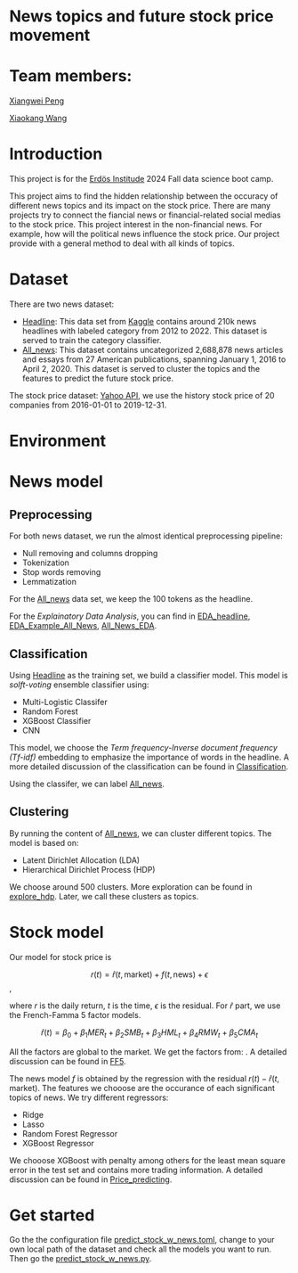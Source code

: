 # News topics and future stock price movement


# Team members:
[Xiangwei Peng](https://github.com/xpeng-26)

[Xiaokang Wang](https://github.com/Mathheadkang)
# Introduction
This project is for the [Erdös Institude](https://www.erdosinstitute.org) 2024 Fall data science boot camp.

This project aims to find the hidden relationship between the occuracy of different news topics and its impact on the stock price. There are many projects try to connect the fiancial news or financial-related social medias to the stock price. This project interest in the non-financial news. For example, how will the political news influence the stock price. Our project provide with a general method to deal with all kinds of topics.

# Dataset
There are two news dataset:
- [Headline](https://www.kaggle.com/datasets/rmisra/news-category-dataset): This data set from [Kaggle](https://www.kaggle.com) contains around 210k news headlines with labeled category from 2012 to 2022. This dataset is served to train the category classifier.
- [All_news](https://components.one/datasets/all-the-news-2-news-articles-dataset): This dataset contains uncategorized 2,688,878 news articles and essays from 27 American publications, spanning January 1, 2016 to April 2, 2020. This dataset is served to cluster the topics and the features to predict the future stock price.

The stock price dataset: [Yahoo API](https://developer.yahoo.com/api/), we use the history stock price of 20 companies from 2016-01-01 to 2019-12-31.

# Environment

# News model
## Preprocessing
For both news dataset, we run the almost identical preprocessing pipeline:
- Null removing and columns dropping
- Tokenization
- Stop words removing
- Lemmatization

For the [All_news](https://components.one/datasets/all-the-news-2-news-articles-dataset) data set, we keep the 100 tokens as the headline.

For the *Explainatory Data Analysis*, you can find in [EDA_headline](EDA_headline.ipynb), [EDA_Example_All_News](EDA_Example_All_News.ipynb), [All_News_EDA](All_News_EDA.ipynb).

## Classification

Using [Headline](https://www.kaggle.com/datasets/rmisra/news-category-dataset) as the training set, we build a classifier model. This model is *solft-voting* ensemble classifier using:
- Multi-Logistic Classifer
- Random Forest
- XGBoost Classifier
- CNN
  
This model, we choose the *Term frequency-Inverse document frequency (Tf-idf)* embedding to emphasize the importance of words in the headline. A more detailed discussion of the classification can be found in [Classification](Classification.ipynb).

Using the classifer, we can label [All_news](https://components.one/datasets/all-the-news-2-news-articles-dataset).

## Clustering
By running the content of [All_news](https://components.one/datasets/all-the-news-2-news-articles-dataset), we can cluster different topics. The model is based on:
- Latent Dirichlet Allocation (LDA)
- Hierarchical Dirichlet Process (HDP)

We choose around 500 clusters. More exploration can be found in [explore_hdp](explore_hdp.ipynb). Later, we call these clusters as topics.

# Stock model

Our model for stock price is 

$$r(t) = \hat{r}(t, \text{market}) + f(t, \text{news}) + \epsilon$$,

where $r$ is the daily return, $t$ is the time, $\epsilon$ is the residual. For $\hat{r}$ part, we use the French-Famma 5 factor models. 

$$ \hat{r}(t) = \beta_0 + \beta_1 M E R_t+\beta_2 S M B_t+\beta_3 H M L_t+ \beta_4 R M W_t+\beta_5 C M A_t $$

All the factors are global to the market. We get the factors from: [](). A detailed discussion can be found in [FF5](https://mba.tuck.dartmouth.edu/pages/faculty/ken.french/Data_Library/f-f_5_factors_2x3.html).

The news model $f$ is obtained by the regression with the residual $r(t)-\hat{r}(t,\text{market})$. The features we chooose are the occurance of each significant topics of news. We try different regressors:
- Ridge
- Lasso
- Random Forest Regressor
- XGBoost Regressor

We chooose XGBoost with penalty among others for the least mean square error in the test set and contains more trading information. A detailed discussion can be found in [Price_predicting](Price_predicting.ipynb).

# Get started
Go the the configuration file [predict_stock_w_news.toml](predict_stock_w_news.toml), change to your own local path of the dataset and check all the models you want to run. Then go the [predict_stock_w_news.py](predict_stock_w_news.py).
